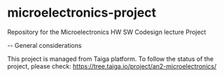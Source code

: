 # microelectronics-project
Repository for the Microelectronics HW SW Codesign lecture Project

-- General considerations

This project is managed from Taiga platform. To follow the status of the
project, please check:
https://tree.taiga.io/project/an2-microelectronics/
